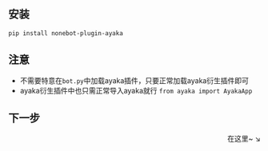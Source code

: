 ## 安装

```
pip install nonebot-plugin-ayaka
``` 

## 注意

- 不需要特意在`bot.py`中加载ayaka插件，只要正常加载ayaka衍生插件即可
- ayaka衍生插件中也只需正常导入ayaka就行 `from ayaka import AyakaApp`


## 下一步

<div align="right">
    在这里~ ↘
</div>

